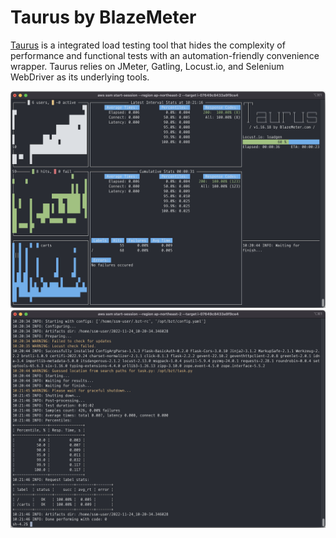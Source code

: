 # Taurus by BlazeMeter
[Taurus](https://gettaurus.org/) is a integrated load testing tool that hides the complexity of performance and functional tests with an automation-friendly convenience wrapper. Taurus relies on JMeter, Gatling, Locust.io, and Selenium WebDriver as its underlying tools.

![aws-ssm-bzt-dashboard](../../images/aws-ssm-bzt-dashboard.png)
![aws-ssm-bzt-log](../../images/aws-ssm-bzt-log.png)
